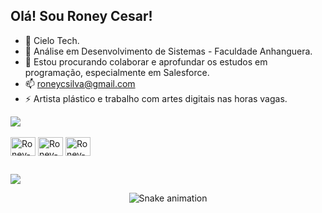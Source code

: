 ## Olá! Sou Roney Cesar!
- 🔭 Cielo Tech.
- 🌱 Análise em Desenvolvimento de Sistemas - Faculdade Anhanguera.
- 👯 Estou procurando colaborar e aprofundar os estudos em programação, especialmente em Salesforce.
- 📫 roneycsilva@gmail.com
- ⚡ Artista plástico e trabalho com artes digitais nas horas vagas.

<picture>
  <source
    srcset="https://github-readme-stats.vercel.app/api?username=roneycsilva&show_icons=true&theme=dark"
    media="(prefers-color-scheme: dark)"
  />
  <source
    srcset="https://github-readme-stats.vercel.app/api?username=roneycsilva&show_icons=true"
    media="(prefers-color-scheme: light), (prefers-color-scheme: no-preference)"
  />
  <img src="https://github-readme-stats.vercel.app/api?username=roneycsilva&show_icons=true" />
</picture>


<div style="display: inline_block"><br>
  <img align="center" alt="Roney-Salesforce" height="30" width="40" src="https://cdn.jsdelivr.net/gh/devicons/devicon@latest/icons/salesforce/salesforce-original.svg" />
  <img align="center" alt="Roney-Python" height="30" width="40" src="https://cdn.jsdelivr.net/gh/devicons/devicon@latest/icons/python/python-original.svg" />
  <img align="center" alt="Roney-Python" height="30" width="40"src="https://cdn.jsdelivr.net/gh/devicons/devicon@latest/icons/slack/slack-original.svg" />
    
##
<div> 
  <a href="https://www.linkedin.com/in/roneycsilva/" target="_blank"><img src="https://img.shields.io/badge/-LinkedIn-%230077B5?style=for-the-badge&logo=linkedin&logoColor=white" target="_blank"></a> 
<div align="center">

  ![Snake animation](https://github.com/danielbped/danielbped/blob/output/github-contribution-grid-snake.svg)
  
</div>
</div>
</div>
